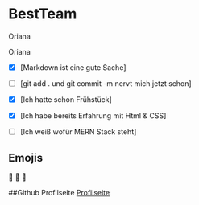# BestTeam
Oriana

Oriana

- [x] [Markdown ist eine gute Sache]
- [ ] [git add . und git commit -m nervt mich jetzt schon]
- [x] [Ich hatte schon Frühstück]
- [x] [Ich habe bereits Erfahrung mit Html & CSS]
- [ ] [Ich weiß wofür MERN Stack steht]


## Emojis
:metal: :massage: :speak_no_evil:

##Github Profilseite
[Profilseite](https://github.com/Orianaqh)

